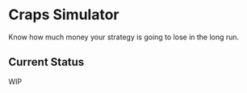 # Craps Simulator

Know how much money your strategy is going to lose in the long run.

## Current Status

WIP
